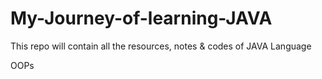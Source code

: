 # My-Journey-of-learning-JAVA
This repo will contain all the resources, notes &amp; codes of JAVA Language

OOPs 

